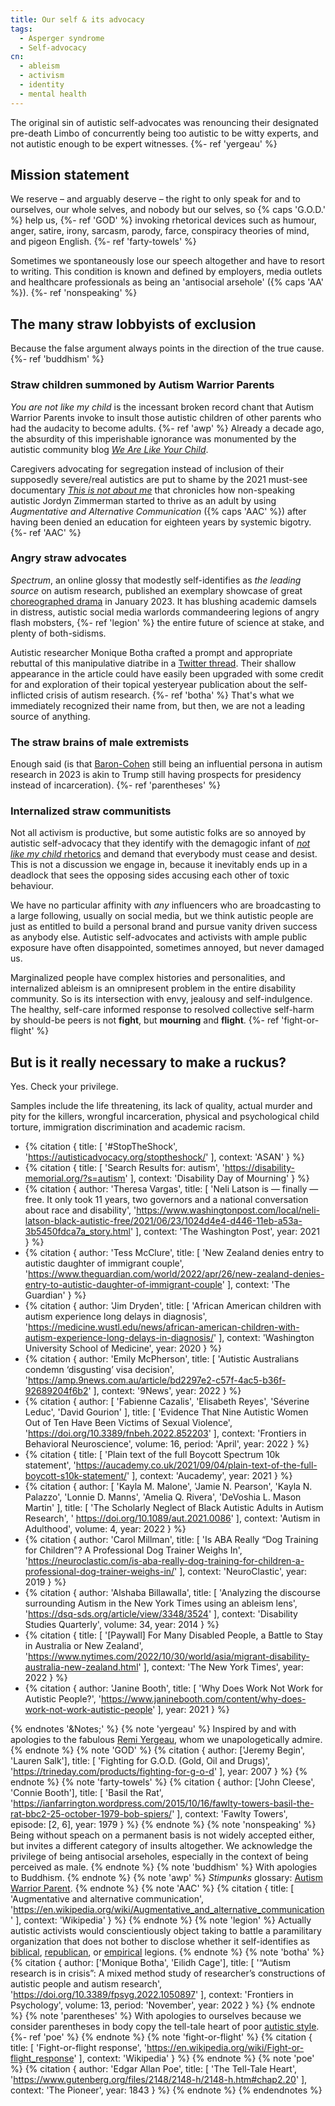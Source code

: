 ```yaml
---
title: Our self & its advocacy
tags:
  - Asperger syndrome
  - Self-advocacy
cn: 
  - ableism
  - activism
  - identity
  - mental health
---
```


The original sin of autistic self-advocates was renouncing their designated pre-death Limbo of concurrently being too autistic to be witty experts, and not autistic enough to be expert witnesses.
{%- ref 'yergeau' %}

## Mission statement <!-- mission -->

We reserve – and arguably deserve – the right to only speak for and to ourselves, our whole selves, and nobody but our selves, so {% caps 'G.O.D.' %} help us,
{%- ref 'GOD' %}
invoking rhetorical devices such as humour, anger, satire, irony, sarcasm, parody, farce, conspiracy theories of mind, and pigeon English.
{%- ref 'farty-towels' %}

Sometimes we spontaneously lose our speech altogether and have to resort to writing. This condition is known and defined by employers, media outlets and healthcare professionals as being an 'antisocial arsehole' ({% caps 'AA' %}).
{%- ref 'nonspeaking' %}

## The many straw lobbyists of exclusion <!-- exclusion -->

Because the false argument always points in the direction of the true cause.
{%- ref 'buddhism' %}

### Straw children summoned by Autism Warrior Parents <!-- children -->

*You are not like my child* is the incessant broken record chant that Autism Warrior Parents invoke to insult those autistic children of other parents who had the audacity to become adults.
{%- ref 'awp' %}
Already a decade ago, the absurdity of this imperishable ignorance was monumented by the autistic community blog 
[*We Are Like Your Child*](https://wearelikeyourchild.blogspot.com/).

Caregivers advocating for segregation instead of inclusion of their supposedly severe/real autistics are put to shame by the 2021 must-see documentary 
[*This is not about me*](https://thisisnotaboutme.film/)
that chronicles how non-speaking autistic Jordyn Zimmerman started to thrive as an adult by using *Augmentative and Alternative Communication* 
({% caps 'AAC' %}) 
after having been denied an education for eighteen years by systemic bigotry.
{%- ref 'AAC' %}

### Angry straw advocates <!-- angry -->

*Spectrum*, an online glossy that modestly self-identifies as *the leading source* on autism research, published an exemplary showcase of great 
[choreographed drama](https://www.spectrumnews.org/features/deep-dive/autism-research-at-the-crossroads/) 
in January 2023. It has blushing academic damsels in distress, autistic social media warlords commandeering legions of angry flash mobsters,
{%- ref 'legion' %}
the entire future of science at stake, and plenty of both-sidisms. 

Autistic researcher Monique Botha crafted a prompt and appropriate rebuttal of this manipulative diatribe in a 
[Twitter thread](https://twitter.com/DrMBotha/status/1618274775608197120).
Their shallow appearance in the article could have easily been upgraded with some credit for and exploration of their topical yesteryear publication about the self-inflicted crisis of autism research.
{%- ref 'botha' %}
That's what we immediately recognized their name from, but then, we are not a leading source of anything.

### The straw brains of male extremists <!-- EMB -->

Enough said (is that [Baron-Cohen](/onboarding/#endnote-baroness) still being an influential persona in autism research in 2023 is akin to Trump still having prospects for presidency instead of incarceration).
{%- ref 'parentheses' %}

### Internalized straw communitists <!-- ableism -->

Not all activism is productive, but some autistic folks are so annoyed by autistic self-advocacy that they identify with the demagogic infant of 
[*not like my child* rhetorics](#children) 
and demand that everybody must cease and desist. This is not a discussion we engage in, because it inevitably ends up in a deadlock that sees the opposing sides accusing each other of toxic behaviour.

We have no particular affinity with *any* influencers who are broadcasting to a large following, usually on social media, but we think autistic people are just as entitled to build a personal brand and pursue vanity driven success as anybody else. Autistic self-advocates and activists with ample public exposure have often disappointed, sometimes annoyed, but never damaged us.

Marginalized people have complex histories and personalities, and internalized ableism is an omnipresent problem in the entire disability community. So is its intersection with envy, jealousy and self-indulgence. The healthy, self-care informed response to resolved collective self-harm by should-be peers is not **fight**, but **mourning** and **flight**.
{%- ref 'fight-or-flight' %}

## But is it really necessary to make a ruckus?

Yes. Check your privilege. 

Samples include the life threatening, its lack of quality, actual murder and pity for the killers, wrongful incarceration, physical and psychological child torture, immigration discrimination and academic racism.

- {% citation {
    title: [
      '#StopTheShock',
      'https://autisticadvocacy.org/stoptheshock/'
    ],
    context: 'ASAN'
  } %}
- {% citation {
    title: [
      'Search Results for: autism',
      'https://disability-memorial.org/?s=autism'
    ],
    context: 'Disability Day of Mourning'
  } %}
- {% citation {
    author: 'Theresa Vargas',
    title: [
      'Neli Latson is — finally — free. It only took 11 years, two governors and a national conversation about race and disability',
      'https://www.washingtonpost.com/local/neli-latson-black-autistic-free/2021/06/23/1024d4e4-d446-11eb-a53a-3b5450fdca7a_story.html'
    ],
    context: 'The Washington Post',
    year: 2021
  } %}
- {% citation {
    author: 'Tess McClure',
    title: [
      'New Zealand denies entry to autistic daughter of immigrant couple',
      'https://www.theguardian.com/world/2022/apr/26/new-zealand-denies-entry-to-autistic-daughter-of-immigrant-couple'
    ],
    context: 'The Guardian'
  } %}
- {% citation {
    author: 'Jim Dryden',
    title: [
      'African American children with autism experience long delays in diagnosis',
      'https://medicine.wustl.edu/news/african-american-children-with-autism-experience-long-delays-in-diagnosis/'
    ],
    context: 'Washington University School of Medicine',
    year: 2020
  } %}
- {% citation {
    author: 'Emily McPherson',
    title: [
      'Autistic Australians condemn ‘disgusting’ visa decision',
      'https://amp.9news.com.au/article/bd2297e2-c57f-4ac5-b36f-92689204f6b2'
    ],
    context: '9News',
    year: 2022
  } %}
- {% citation {
    author: [
      'Fabienne Cazalis', 
      'Elisabeth Reyes', 
      'Séverine Leduc', 
      'David Gourion'
    ],
    title: [
      'Evidence That Nine Autistic Women Out of Ten Have Been Victims of Sexual Violence',
      'https://doi.org/10.3389/fnbeh.2022.852203'
    ],
    context: 'Frontiers in Behavioral Neuroscience',
    volume: 16,
    period: 'April',
    year: 2022
  } %}
- {% citation {
    title: [
      'Plain text of the full Boycott Spectrum 10k statement',
      'https://aucademy.co.uk/2021/09/04/plain-text-of-the-full-boycott-s10k-statement/'
    ],
    context: 'Aucademy',
    year: 2021
  } %}
- {% citation {
    author: [
      'Kayla M. Malone',
      'Jamie N. Pearson',
      'Kayla N. Palazzo',
      'Lonnie D. Manns',
      'Amelia Q. Rivera',
      'DeVoshia L. Mason Martin'
    ],
    title: [
      'The Scholarly Neglect of Black Autistic Adults in Autism Research',
      ' https://doi.org/10.1089/aut.2021.0086'
    ],
    context: 'Autism in Adulthood',
    volume: 4,
    year: 2022
  } %}
- {% citation {
    author: 'Carol Millman',
    title: [
      'Is ABA Really “Dog Training for Children”? A Professional Dog Trainer Weighs In',
      'https://neuroclastic.com/is-aba-really-dog-training-for-children-a-professional-dog-trainer-weighs-in/'
    ],
    context: 'NeuroClastic',
    year: 2019
  } %}
- {% citation {
    author: 'Alshaba Billawalla',
    title: [
      'Analyzing the discourse surrounding Autism in the New York Times using an ableism lens',
      'https://dsq-sds.org/article/view/3348/3524'
    ],
    context: 'Disability Studies Quarterly',
    volume: 34,
    year: 2014
  } %}
- {% citation {
    title: [
      '[Paywall] For Many Disabled People, a Battle to Stay in Australia or New Zealand',
      'https://www.nytimes.com/2022/10/30/world/asia/migrant-disability-australia-new-zealand.html'
    ],
    context: 'The New York Times',
    year: 2022
  } %}
- {% citation {
    author: 'Janine Booth',
    title: [
      'Why Does Work Not Work for Autistic People?',
      'https://www.janinebooth.com/content/why-does-work-not-work-autistic-people'
    ],
    year: 2021
  } %}

{% endnotes '&Notes;' %}
  {% note 'yergeau' %}
    Inspired by and with apologies to the fabulous [Remi Yergeau](https://remiyergeau.com/), whom we unapologetically admire.
  {% endnote %}
  {% note 'GOD' %}
    {% citation {
      author: ['Jeremy Begin', 'Lauren Salk'],
      title: [
        'Fighting for G.O.D. (Gold, Oil and Drugs)',
        'https://trineday.com/products/fighting-for-g-o-d'
      ],
      year: 2007
    } %}
  {% endnote %}
  {% note 'farty-towels' %}
    {% citation {
      author: ['John Cleese', 'Connie Booth'],
      title: [
        'Basil the Rat',
        'https://ianfarrington.wordpress.com/2015/10/16/fawlty-towers-basil-the-rat-bbc2-25-october-1979-bob-spiers/'
      ],
      context: 'Fawlty Towers',
      episode: [2, 6],
      year: 1979
    } %}
  {% endnote %}
  {% note 'nonspeaking' %}
    Being without speach on a permanent basis is not widely accepted either, but invites a different category of insults altogether. We acknowledge the privilege of being antisocial arseholes, especially in the context of being perceived as male.
  {% endnote %}
  {% note 'buddhism' %}
    With apologies to Buddhism.
  {% endnote %}
  {% note 'awp' %}
    *Stimpunks* glossary:
    [Autism Warrior Parent](https://stimpunks.org/glossary/autism-warrior-parent/).
  {% endnote %}
  {% note 'AAC' %}
    {% citation {
      title: [
        'Augmentative and alternative communication',
        'https://en.wikipedia.org/wiki/Augmentative_and_alternative_communication'
      ],
      context: 'Wikipedia'
    } %}
  {% endnote %}
  {% note 'legion' %}
    Actually autistic activists would conscientiously object taking to battle a paramilitary organization that does not bother to disclose whether it self-identifies as [biblical](https://en.wikipedia.org/wiki/Legion_(demons)), 
    [republican](https://en.wikipedia.org/wiki/Roman_army_of_the_mid-Republic), 
    or 
    [empirical](https://en.wikipedia.org/wiki/Imperial_Roman_army)
    legions.
  {% endnote %}
  {% note 'botha' %}
    {% citation {
      author: ['Monique Botha', 'Eilidh Cage'],
      title: [
        '“Autism research is in crisis”: A mixed method study of researcher’s constructions of autistic people and autism research',
        'https://doi.org/10.3389/fpsyg.2022.1050897'
      ],
      context: 'Frontiers in Psychology',
      volume: 13,
      period: 'November',
      year: 2022
    } %}
  {% endnote %}
  {% note 'parentheses' %}
    With apologies to ourselves because we consider parentheses in body copy the tell-tale heart of poor 
    [autistic style](/styleguide/).
    {%- ref 'poe' %}
  {% endnote %}
  {% note 'fight-or-flight' %}
    {% citation {
      title: [
        'Fight-or-flight response',
        'https://en.wikipedia.org/wiki/Fight-or-flight_response'
      ],
      context: 'Wikipedia'
    } %}
  {% endnote %}
  {% note 'poe' %}
    {% citation {
      author: 'Edgar Allan Poe',
      title: [
        'The Tell-Tale Heart',
        'https://www.gutenberg.org/files/2148/2148-h/2148-h.htm#chap2.20'
      ],
      context: 'The Pioneer',
      year: 1843
    } %}
  {% endnote %}
{% endendnotes %}
